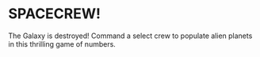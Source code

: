 # SPACECREW!

The Galaxy is destroyed! Command a select crew to populate alien planets in this thrilling game of numbers.
